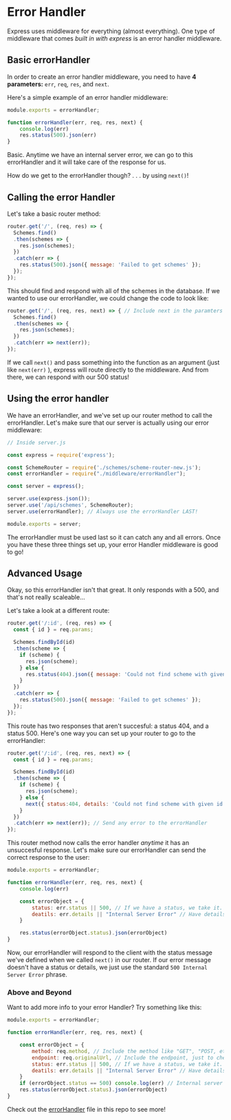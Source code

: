 # Error Handler

Express uses middleware for everything (almost everything). One type of middleware that comes *built in with express* is an error handler middleware.

## Basic errorHandler

In order to create an error handler middleware, you need to have **4 parameters:** `err`, `req`, `res`, and `next`.

Here's a simple example of an error handler middleware:

```js
module.exports = errorHandler;

function errorHandler(err, req, res, next) {
    console.log(err)
    res.status(500).json(err)
}
```

Basic. Anytime we have an internal server error, we can go to this errorHandler and it will take care of the response for us.

How do we get to the errorHandler though? . . . by using `next()`!

## Calling the error Handler

Let's take a basic router method:
```js
router.get('/', (req, res) => {
  Schemes.find()
  .then(schemes => {
    res.json(schemes);
  })
  .catch(err => {
    res.status(500).json({ message: 'Failed to get schemes' });
  });
});
```
This should find and respond with all of the schemes in the database. If we wanted to use our errorHandler, we could change the code to look like:
```js
router.get('/', (req, res, next) => { // Include next in the paramters
  Schemes.find()
  .then(schemes => {
    res.json(schemes);
  })
  .catch(err => next(err));
});
```
If we call `next()` and pass something into the function as an argument (just like `next(err)` ), express will route directly to the middleware. And from there, we can respond with our 500 status!

## Using the error handler

We have an errorHandler, and we've set up our router method to call the errorHandler. Let's make sure that our server is actually using our error middleware:
```js
// Inside server.js

const express = require('express');

const SchemeRouter = require('./schemes/scheme-router-new.js');
const errorHandler = require("./middleware/errorHandler");

const server = express();

server.use(express.json());
server.use('/api/schemes', SchemeRouter);
server.use(errorHandler); // Always use the errorHandler LAST!

module.exports = server;
```

The errorHandler must be used last so it can catch any and all errors. Once you have these three things set up, your error Handler middleware is good to go!

## Advanced Usage

Okay, so this errorHandler isn't that great. It only responds with a 500, and that's not really scaleable...

Let's take a look at a different route:
```js
router.get('/:id', (req, res) => {
  const { id } = req.params;

  Schemes.findById(id)
  .then(scheme => {
    if (scheme) {
      res.json(scheme);
    } else {
      res.status(404).json({ message: 'Could not find scheme with given id.' })
    }
  })
  .catch(err => {
    res.status(500).json({ message: 'Failed to get schemes' });
  });
});
```

This route has two responses that aren't succesful: a status 404, and a status 500. Here's one way you can set up your router to go to the errorHandler:
```js
router.get('/:id', (req, res, next) => {
  const { id } = req.params;

  Schemes.findById(id)
  .then(scheme => {
    if (scheme) {
      res.json(scheme);
    } else {
      next({ status:404, details: 'Could not find scheme with given id.' }) // Send an object with a status and message
    }
  })
  .catch(err => next(err)); // Send any error to the errorHandler
});
```

This router method now calls the error handler *anytime* it has an unsuccesful response. Let's make sure our errorHandler can send the correct response to the user:
```js
module.exports = errorHandler;

function errorHandler(err, req, res, next) {
    console.log(err)

    const errorObject = {
        status: err.status || 500, // If we have a status, we take it. If we don't have a status, set it to 500 automatically
        deatils: err.details || "Internal Server Error" // Have details? Use em. Don't have any? Use the default phrase.
    }

    res.status(errorObject.status).json(errorObject)
}
```
Now, our errorHandler will respond to the client with the status message we've defined when we called `next()` in our router. If our error message doesn't have a status or details, we just use the standard `500 Internal Server Error` phrase.

### Above and Beyond

Want to add more info to your error Handler? Try something like this:
```js
module.exports = errorHandler;

function errorHandler(err, req, res, next) {

    const errorObject = {
        method: req.method, // Include the method like "GET", "POST, etc
        endpoint: req.originalUrl, // Include the endpoint, just to check if they went to the correct url
        status: err.status || 500, // If we have a status, we take it. If we don't have a status, set it to 500 automatically
        deatils: err.details || "Internal Server Error" // Have details? Use em. Don't have any? Use the default phrase.
    }
    if (errorObject.status == 500) console.log(err) // Internal server error -> Let's see what the error is in the console
    res.status(errorObject.status).json(errorObject)
}
```

Check out the [errorHandler](./middleware/errorHandler.js) file in this repo to see more!